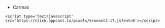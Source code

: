 - Carmax

`<script type='text/javascript' src='https://click.appcast.io/pixels/kronost3-17.js?ent=6'></script>`
